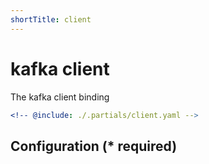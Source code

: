 ```yaml
---
shortTitle: client
---
```


# kafka client

The kafka client binding

```yaml {3}
<!-- @include: ./.partials/client.yaml -->
```

## Configuration (\* required)

<!-- @include: ./.partials/options.md -->
<!-- @include: ./.partials/routes.md -->
<!-- @include: ../.partials/exit.md -->
<!-- @include: ../.partials/telemetry.md -->
